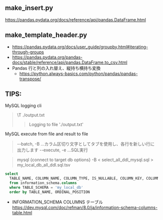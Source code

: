 
## make_insert.py

https://pandas.pydata.org/docs/reference/api/pandas.DataFrame.html

## make_template_header.py

- https://pandas.pydata.org/docs/user_guide/groupby.html#iterating-through-groups
- https://pandas.pydata.org/pandas-docs/stable/reference/api/pandas.DataFrame.to_csv.html
- Pandas 行と列の入れ替え、縦持ち横持ち変換
  - https://python.always-basics.com/python/pandas/pandas-transpose/

## TIPS: 

MySQL logging cli 

> \T ./output.txt
>> Logging to file './output.txt'

MySQL execute from file and result to file

> --batch, -B ...カラム区切り文字としてタブを使用し、各行を新しい行に出力します
> --execute, -e ...SQL実行

> mysql {connect to target db options} -B < select_all_ddl_mysql.sql > my_local_db_all_ddl.sql.tsv

```sql
select 
  TABLE_NAME, COLUMN_NAME, COLUMN_TYPE, IS_NULLABLE, COLUMN_KEY, COLUMN_DEFAULT, EXTRA
  from information_schema.columns
  where TABLE_SCHEMA = 'my_local_db'
  order by TABLE_NAME, ORDINAL_POSITION
```

- INFORMATION_SCHEMA COLUMNS テーブル
https://dev.mysql.com/doc/refman/8.0/ja/information-schema-columns-table.html

